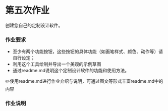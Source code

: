 # 第五次作业
创建您自己的定制设计软件。

### 作业要求

- 至少有两个功能按钮，这些按钮的具体功能（如画笔样式、颜色、动作等）请自行设定；
- 利用这个工具绘制并导出一个美观的示例草图
- 通过readme.md说明这个定制设计软件的功能和使用方法。

✏️使用readme.md进行作业介绍与说明，可通过图文等形式丰富readme.md中的内容

### 作业说明

